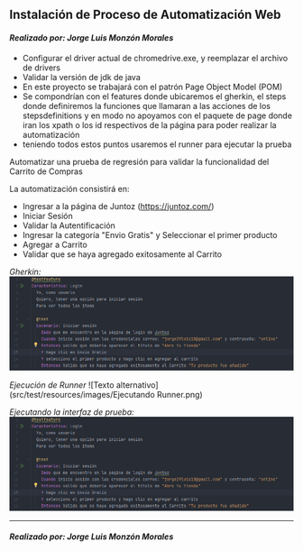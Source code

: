 ## **Instalación de Proceso de Automatización Web** ##

#### *Realizado por: Jorge Luis Monzón Morales*

- Configurar el driver actual de chromedrive.exe, y reemplazar el archivo de drivers
- Validar la versión de jdk de java
- En este proyecto se trabajará con el patrón Page Object Model (POM)
- Se compondrían con el features donde ubicaremos el gherkin, el steps donde definiremos la funciones 
  que llamaran a las acciones de los stepsdefinitions y en modo no apoyamos con el paquete de page 
  donde iran los xpath o los id respectivos de la página para poder realizar la automatización
- teniendo todos estos puntos usaremos el runner para ejecutar la prueba

Automatizar una prueba de regresión para validar la funcionalidad del Carrito de Compras

La automatización consistirá en:

- Ingresar a la página de Juntoz (https://juntoz.com/)
- Iniciar Sesión
- Validar la Autentificación
- Ingresar la categoría "Envio Gratis" y Seleccionar el primer producto
- Agregar a Carrito
- Validar que se haya agregado exitosamente al Carrito

*Gherkin:*
![Texto alternativo](src/test/resources/images/gherkin.png)

*Ejecución de Runner*
![Texto alternativo](src/test/resources/images/Ejecutando Runner.png)


*Ejecutando la interfaz de prueba:*
![Texto alternativo](src/test/resources/images/gherkin.png)

-------------------
#### *Realizado por: Jorge Luis Monzón Morales*



